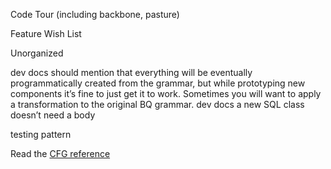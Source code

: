 Code Tour (including backbone, pasture)

Feature Wish List

Unorganized

dev docs should mention that everything will be eventually programmatically created from the grammar, but while prototyping new components it’s fine to just get it to work. Sometimes you will want to apply a transformation to the original BQ grammar.
dev docs
	a new SQL class doesn’t need a body
  
  testing pattern
  
Read the [CFG reference](./CFG.md)

